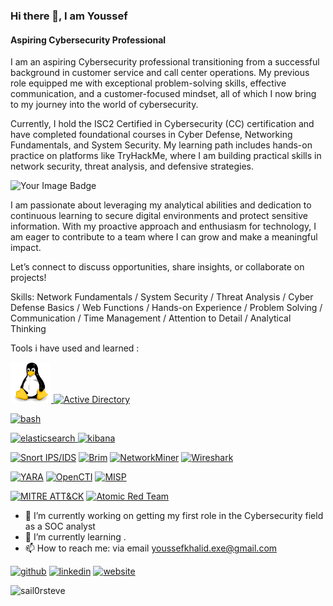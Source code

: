 ### Hi there 👋, I am Youssef
#### Aspiring Cybersecurity Professional
I am an aspiring Cybersecurity professional transitioning from a successful background in customer service and call center operations. My previous role equipped me with exceptional problem-solving skills, effective communication, and a customer-focused mindset, all of which I now bring to my journey into the world of cybersecurity.

Currently, I hold the ISC2 Certified in Cybersecurity (CC) certification and have completed foundational courses in Cyber Defense, Networking Fundamentals, and System Security. My learning path includes hands-on practice on platforms like TryHackMe, where I am building practical skills in network security, threat analysis, and defensive strategies.

<img src="https://tryhackme-badges.s3.amazonaws.com/Sail0rSteve.png" alt="Your Image Badge" />


I am passionate about leveraging my analytical abilities and dedication to continuous learning to secure digital environments and protect sensitive information. With my proactive approach and enthusiasm for technology, I am eager to contribute to a team where I can grow and make a meaningful impact.

Let’s connect to discuss opportunities, share insights, or collaborate on projects!

Skills: Network Fundamentals /  System Security / Threat Analysis / Cyber Defense Basics /  Web Functions /  Hands-on Experience / Problem Solving  / Communication /  Time Management / Attention to Detail / Analytical Thinking

Tools i have used and learned : 

<a href="https://www.linux.org/" target="_blank" rel="noreferrer"> <img src="https://raw.githubusercontent.com/devicons/devicon/master/icons/linux/linux-original.svg" alt="linux" width="65" height="65"/> </a> 
<a href="https://www.microsoft.com/en-us/security/blog/2021/12/15/active-directory-the-identity-security-foundation/" target="_blank" rel="noreferrer"><img src="https://www.freeiconspng.com/thumbs/active-directory-icon-png/active-directory-icon-png-3.png" alt="Active Directory" width="65" height="65"/></a>
<p align="left"> <a href="https://www.gnu.org/software/bash/" target="_blank" rel="noreferrer"> <img src="https://www.vectorlogo.zone/logos/gnu_bash/gnu_bash-icon.svg" alt="bash" width="65" height="65"/> </a></p>
<a href="https://www.elastic.co" target="_blank" rel="noreferrer"> <img src="https://www.vectorlogo.zone/logos/elastic/elastic-icon.svg" alt="elasticsearch" width="65" height="65"/> </a> 
<a href="https://www.elastic.co/kibana" target="_blank" rel="noreferrer"> <img src="https://www.vectorlogo.zone/logos/elasticco_kibana/elasticco_kibana-icon.svg" alt="kibana" width="65" height="65"/> </a> </p>
<a href="https://www.snort.org/" target="_blank" rel="noreferrer"><img src="https://www.vectorlogo.zone/logos/snort/snort-icon.svg" alt="Snort IPS/IDS" width="65" height="65"/></a>
<a href="https://www.brimdata.io/" target="_blank" rel="noreferrer"><img src="https://archive.org/download/github.com-brimsec-brim_-_2020-04-08_00-29-12/cover.jpg" alt="Brim" width="65" height="65"/></a>
<a href="https://www.netresec.com/" target="_blank" rel="noreferrer"><img src="https://www.netresec.com/images/NetworkMiner_logo_200x200.png" alt="NetworkMiner" width="65" height="65"/></a>
<a href="https://www.wireshark.org/" target="_blank" rel="noreferrer"><img src="https://www.vectorlogo.zone/logos/wireshark/wireshark-icon.svg" alt="Wireshark" width="65" height="65"/></a></p>
<a href="https://www.yara.com/" target="_blank" rel="noreferrer"><img src="https://miro.medium.com/v2/resize:fit:1200/0*sFqdKE7OTLWg8IlT.png" alt="YARA" width="65" height="65"/></a>
<a href="https://www.opencti.io/" target="_blank" rel="noreferrer"><img src="https://blog.agood.cloud/img/common/opencti.png" alt="OpenCTI" width="65" height="65"/></a>
<a href="https://www.misp-project.org/" target="_blank" rel="noreferrer"><img src="https://upload.wikimedia.org/wikipedia/commons/9/91/Misp-logo.png" alt="MISP" width="65" height="65"/></a></p>
<a href="https://attack.mitre.org/" target="_blank" rel="noreferrer"><img src="https://www.acalvio.com/wp-content/uploads/2019/08/mitrefeatureimg3.jpg" alt="MITRE ATT&CK" width="75" height="60"/></a>
<a href="https://atomicredteam.io/" target="_blank" rel="noreferrer"><img src="https://avatars.githubusercontent.com/u/6877001?v=4" alt="Atomic Red Team" width="65" height="65"/></a>

- 🔭 I’m currently working on getting my first role in the Cybersecurity field as a SOC analyst 
- 🌱 I’m currently learning . 
- 📫 How to reach me: via email youssefkhalid.exe@gmail.com 

[<img src='https://cdn.jsdelivr.net/npm/simple-icons@3.0.1/icons/github.svg' alt='github' height='40'>](https://github.com/Sail0rSteve)  [<img src='https://cdn.jsdelivr.net/npm/simple-icons@3.0.1/icons/linkedin.svg' alt='linkedin' height='40'>](https://www.linkedin.com/in/youssefkhalid/)  [<img src='https://cdn.jsdelivr.net/npm/simple-icons@3.0.1/icons/icloud.svg' alt='website' height='40'>](https://tryhackme.com/r/p/Sail0rSteve)  







<p align="left"> <img src="https://komarev.com/ghpvc/?username=sail0rsteve&label=Profile%20views&color=012798&style=flat" alt="sail0rsteve" /> </p>
